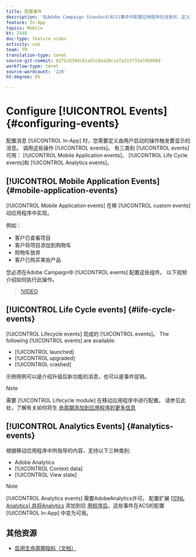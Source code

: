 ```yaml
---
title: 配置事件
description: '在Adobe Campaign Standard(ACS)事件中配置应用程序内消息时，定义由哪个用户启动的操作将触发要显示的消息。 '
feature: In-App
topics: Mobile
kt: 2548
doc-type: feature video
activity: use
team: TM
translation-type: tm+mt
source-git-commit: 82fb2d39dc61a55c0aa20ca1fa215f35a7dd9088
workflow-type: tm+mt
source-wordcount: '220'
ht-degree: 0%

---
```



# Configure [!UICONTROL Events] {#configuring-events}

配置消息 [!UICONTROL In-App] 时，您需要定义由用户启动的操作触发要显示的消息。 调用这些操作 [!UICONTROL events]。 有三类别 [!UICONTROL events] 可用： [!UICONTROL Mobile Application events]、 [!UICONTROL Life Cycle events]和 [!UICONTROL Analytics events]。

## [!UICONTROL Mobile Application Events] {#mobile-application-events}

[!UICONTROL Mobile Application events] 在移 [!UICONTROL custom events] 动应用程序中实现。

例如：

* 客户已查看项目
* 客户将项目添加到购物车
* 购物车放弃
* 客户已购买某些产品

您必须在Adobe Campaign中 [!UICONTROL events] 配置这些组件。 以下视频介绍如何执行此操作。

>[!VIDEO](https://video.tv.adobe.com/v/26245?quality=12)

## [!UICONTROL Life Cycle events]  {#life-cycle-events}

[!UICONTROL Lifecycle events] 现成的 [!UICONTROL events]。 The following [!UICONTROL events] are available:

* [!UICONTROL launched]
* [!UICONTROL upgraded]
* [!UICONTROL crashed]

示例用例可以是介绍升级后新功能的消息，也可以是事件促销。

>[!NOTE]
>
>需要 [!UICONTROL Lifecycle module] 在移动应用程序中进行配置。 请参见此处，了解有关如何将生 [命周期添加到应用程序的更多信息](https://aep-sdks.gitbook.io/docs/using-mobile-extensions/mobile-core/lifecycle)

## [!UICONTROL Analytics Events] {#analytics-events}

根据移动应用程序中所指导的内容，支持以下三种类别:

* Adobe Analytics
* [!UICONTROL Context data]
* [!UICONTROL View state]

>[!NOTE]
>
>[!UICONTROL Analytics events] 需要AdobeAnalytics许可。 配置扩展 [[!DNL Analytics] 并将Analytics](https://aep-sdks.gitbook.io/docs/using-mobile-extensions/adobe-analytics#configure-analytics-extension-in-launch) 添加到应 [用程序后](https://aep-sdks.gitbook.io/docs/using-mobile-extensions/adobe-analytics#add-analytics-to-your-app)，这些事件在ACS的配置 [!UICONTROL In-App] 中变为可用。

## 其他资源

* [启用生命周期指标（文档）](https://aep-sdks.gitbook.io/docs/getting-started/initialize-the-sdk#enable-lifecycle-metrics)
